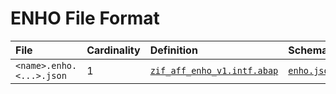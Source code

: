 # ENHO File Format


File | Cardinality | Definition | Schema | Example
:--- | :---  | :--- | :--- | :---
`<name>.enho.<...>.json` | 1 | [`zif_aff_enho_v1.intf.abap`](./type/zif_aff_enho_v1.intf.abap) | [`enho.json`](./enho.json) | [`z_aff_example_enho.enho.badi.json`](./examples/z_aff_example_enho.enho.badi.json)

